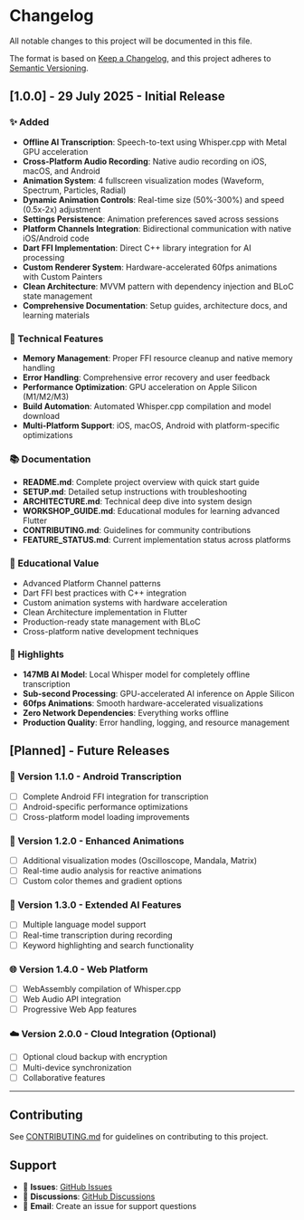 # Changelog

All notable changes to this project will be documented in this file.

The format is based on [Keep a Changelog](https://keepachangelog.com/en/1.0.0/),
and this project adheres to [Semantic Versioning](https://semver.org/spec/v2.0.0.html).

## [1.0.0] - 29 July 2025 - Initial Release

### ✨ Added
- **Offline AI Transcription**: Speech-to-text using Whisper.cpp with Metal GPU acceleration
- **Cross-Platform Audio Recording**: Native audio recording on iOS, macOS, and Android
- **Animation System**: 4 fullscreen visualization modes (Waveform, Spectrum, Particles, Radial)
- **Dynamic Animation Controls**: Real-time size (50%-300%) and speed (0.5x-2x) adjustment
- **Settings Persistence**: Animation preferences saved across sessions
- **Platform Channels Integration**: Bidirectional communication with native iOS/Android code
- **Dart FFI Implementation**: Direct C++ library integration for AI processing
- **Custom Renderer System**: Hardware-accelerated 60fps animations with Custom Painters
- **Clean Architecture**: MVVM pattern with dependency injection and BLoC state management
- **Comprehensive Documentation**: Setup guides, architecture docs, and learning materials

### 🔧 Technical Features
- **Memory Management**: Proper FFI resource cleanup and native memory handling
- **Error Handling**: Comprehensive error recovery and user feedback
- **Performance Optimization**: GPU acceleration on Apple Silicon (M1/M2/M3)
- **Build Automation**: Automated Whisper.cpp compilation and model download
- **Multi-Platform Support**: iOS, macOS, Android with platform-specific optimizations

### 📚 Documentation
- **README.md**: Complete project overview with quick start guide
- **SETUP.md**: Detailed setup instructions with troubleshooting
- **ARCHITECTURE.md**: Technical deep dive into system design
- **WORKSHOP_GUIDE.md**: Educational modules for learning advanced Flutter
- **CONTRIBUTING.md**: Guidelines for community contributions
- **FEATURE_STATUS.md**: Current implementation status across platforms

### 🎯 Educational Value
- Advanced Platform Channel patterns
- Dart FFI best practices with C++ integration
- Custom animation systems with hardware acceleration
- Clean Architecture implementation in Flutter
- Production-ready state management with BLoC
- Cross-platform native development techniques

### 🌟 Highlights
- **147MB AI Model**: Local Whisper model for completely offline transcription
- **Sub-second Processing**: GPU-accelerated AI inference on Apple Silicon
- **60fps Animations**: Smooth hardware-accelerated visualizations
- **Zero Network Dependencies**: Everything works offline
- **Production Quality**: Error handling, logging, and resource management

## [Planned] - Future Releases

### 🚀 Version 1.1.0 - Android Transcription
- [ ] Complete Android FFI integration for transcription
- [ ] Android-specific performance optimizations
- [ ] Cross-platform model loading improvements

### 🎨 Version 1.2.0 - Enhanced Animations
- [ ] Additional visualization modes (Oscilloscope, Mandala, Matrix)
- [ ] Real-time audio analysis for reactive animations
- [ ] Custom color themes and gradient options

### 🤖 Version 1.3.0 - Extended AI Features
- [ ] Multiple language model support
- [ ] Real-time transcription during recording
- [ ] Keyword highlighting and search functionality

### 🌐 Version 1.4.0 - Web Platform
- [ ] WebAssembly compilation of Whisper.cpp
- [ ] Web Audio API integration
- [ ] Progressive Web App features

### ☁️ Version 2.0.0 - Cloud Integration (Optional)
- [ ] Optional cloud backup with encryption
- [ ] Multi-device synchronization
- [ ] Collaborative features

---

## Contributing

See [CONTRIBUTING.md](CONTRIBUTING.md) for guidelines on contributing to this project.

## Support

- 🐛 **Issues**: [GitHub Issues](https://github.com/esrakadah/flutter_voice_bridge/issues)
- 💬 **Discussions**: [GitHub Discussions](https://github.com/esrakadah/flutter_voice_bridge/discussions)
- 📧 **Email**: Create an issue for support questions 